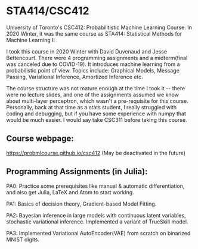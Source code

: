 # STA414/CSC412
University of Toronto's CSC412: Probabilitistic Machine Learning Course. In 2020 Winter, it was the same course as STA414: Statistical Methods for Machine Learning II .

I took this course in 2020 Winter with David Duvenaud and Jesse Bettencourt. There were 4 programming assignments and a midterm(final was canceled due to COVID-19). It introduces machine learning from a probabilistic point of view.  Topics include: Graphical Models, Message Passing, Variational Inference, Amortized Inference etc. 

The course structure was not mature enough at the time I took it -- there were no lecture slides, and one of the assignments assumed we know about multi-layer perceptron, which wasn't a pre-requisite for this course. Personally, back at that time as a stats student, I really struggled with coding and debugging, but if you have some experience with numpy that would be much easier. I would say take CSC311 before taking this course.
## Course webpage:
https://probmlcourse.github.io/csc412 (May be deactivated in the future)


## Programming Assignments (in Julia):
PA0: Practice some prerequisites like manual & automatic differentiation, and also get Julia, LaTeX and Atom to start working.

PA1: Basics of decision theory, Gradient-based Model Fitting.

PA2: Bayesian inference in large models with continuous latent variables, stochastic variational inference. Implemented a variant of TrueSkill model.

PA3: Implemented Variational AutoEncoder(VAE) from scratch on binarized MNIST digits.


